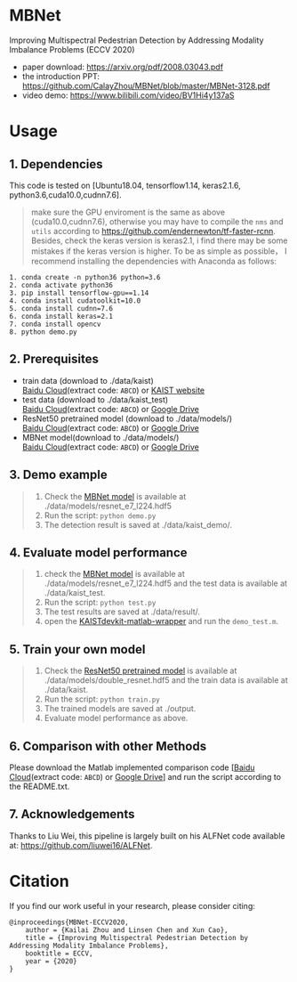 # MBNet
Improving Multispectral Pedestrian Detection by Addressing Modality Imbalance Problems (ECCV 2020)
- paper download: https://arxiv.org/pdf/2008.03043.pdf
- the introduction PPT: https://github.com/CalayZhou/MBNet/blob/master/MBNet-3128.pdf
- video demo: https://www.bilibili.com/video/BV1Hi4y137aS


# Usage
## 1. Dependencies
This code is tested on [Ubuntu18.04, tensorflow1.14, keras2.1.6, python3.6,cuda10.0,cudnn7.6]. 
 
 
 >make sure the GPU enviroment is the same as above (cuda10.0,cudnn7.6), otherwise you may have to compile the `nms` and `utils` according to https://github.com/endernewton/tf-faster-rcnn. Besides, check the keras version is keras2.1, i find there may be some mistakes if the keras version is higher. To be as simple as possible， I recommend installing the dependencies with Anaconda as follows:
 
  ```
1. conda create -n python36 python=3.6
2. conda activate python36
3. pip install tensorflow-gpu==1.14
4. conda install cudatoolkit=10.0
5. conda install cudnn=7.6
6. conda install keras=2.1
7. conda install opencv
8. python demo.py
```

## 2. Prerequisites
- train data (download to ./data/kaist)\
[Baidu Cloud](https://pan.baidu.com/s/1gunujXdb2TPBeibp6fsUQg)(extract code: `ABCD`) or [KAIST website](https://soonminhwang.github.io/rgbt-ped-detection/)
- test data (download to ./data/kaist_test)\
[Baidu Cloud](https://pan.baidu.com/s/1xQMEnHkmV29_Jq1pk_ERVw)(extract code: `ABCD`) or [Google Drive](https://drive.google.com/file/d/1XNSF4GhYNc4J6WrhrLTlYck6ddbW5m8b/view?usp=sharing)
- ResNet50 pretrained model (download to ./data/models/)\
[Baidu Cloud](https://pan.baidu.com/s/1f9gy1u_TL6SMo2UNwKFQ7w)(extract code: `ABCD`) or [Google Drive](https://drive.google.com/file/d/1RPdCCRjuyP13tREDv4LJAi7my8rS3UxW/view?usp=sharing)
- MBNet model(download to ./data/models/)\
[Baidu Cloud](https://pan.baidu.com/s/11HOz3LM8dkZxOkwEo9wWlQ)(extract code: `ABCD`) or [Google Drive](https://drive.google.com/file/d/1WP6MoOfztkzUtVQf_ScwKhUh4LE6O7Kx/view?usp=sharing)

## 3. Demo example

> 1. Check the [MBNet model](https://pan.baidu.com/s/11HOz3LM8dkZxOkwEo9wWlQ) is available at ./data/models/resnet_e7_l224.hdf5
> 2. Run the script: `python demo.py`
> 3. The detection result is saved at ./data/kaist_demo/.

## 4. Evaluate model performance
> 1. check the [MBNet model](https://pan.baidu.com/s/11HOz3LM8dkZxOkwEo9wWlQ) is available at ./data/models/resnet_e7_l224.hdf5 and the test data is available at ./data/kaist_test.
> 2. Run the script: `python test.py`
> 3. The test results are saved at ./data/result/.
> 3. open the [KAISTdevkit-matlab-wrapper](https://github.com/CalayZhou/MBNet/tree/master/KAISTdevkit-matlab-wrapper) and run the `demo_test.m`.

## 5. Train your own model
> 1. Check the [ResNet50 pretrained model](https://pan.baidu.com/s/1f9gy1u_TL6SMo2UNwKFQ7w) is available at ./data/models/double_resnet.hdf5 and the train data is available at ./data/kaist.
> 2. Run the script: `python train.py`
> 3. The trained models are saved at ./output.
> 4. Evaluate model performance as above.

## 6. Comparison with other Methods
Please download the Matlab implemented comparison code [[Baidu Cloud](https://pan.baidu.com/s/1ogNMx0vGcrdn9dLSRRsk6Q)(extract code: `ABCD`) or [Google Drive](https://drive.google.com/file/d/1h0-VwZrnJH8zBVvk5r5bWt3ekq4KLe45/view?usp=sharing)] and run the script according to the README.txt.


## 7. Acknowledgements
Thanks to Liu Wei, this pipeline is largely built on his ALFNet code available at: https://github.com/liuwei16/ALFNet.




# Citation

If you find our work useful in your research, please consider citing:

```
@inproceedings{MBNet-ECCV2020,
    author = {Kailai Zhou and Linsen Chen and Xun Cao},
    title = {Improving Multispectral Pedestrian Detection by Addressing Modality Imbalance Problems},
    booktitle = ECCV,
    year = {2020}
}
```

